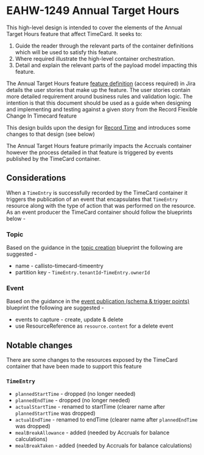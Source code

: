 # EAHW-1249 Annual Target Hours

This high-level design is intended to cover the elements of the Annual Target Hours feature that affect TimeCard. It seeks to:

1.  Guide the reader through the relevant parts of the container definitions which will be used to satisfy this feature.
2.  Where required illustrate the high-level container orchestration.
3.  Detail and explain the relevant parts of the payload model impacting this feature.

The Annual Target Hours feature [feature definition](https://collaboration.homeoffice.gov.uk/jira/browse/EAHW-1249) (access required) in Jira details the user stories that make up the feature. The user stories contain more detailed requirement around business rules and validation logic. The intention is that this document should be used as a guide when designing and implementing and testing against a given story from the Record Flexible Change In Timecard feature

This design builds upon the design for [Record Time](./record-time.md) and introduces some changes to that design (see below)

The Annual Target Hours feature primarily impacts the Accruals container however the process detailed in that feature is triggered by events published by the TimeCard container.

## Considerations
When a `TimeEntry` is successfully recorded by the TimeCard container it triggers the publication of an event that encapsulates that `TimeEntry` resource along with the type of action that was performed on the resource. As an event producer the TimeCard container should follow the blueprints below - 

### Topic
Based on the guidance in the [topic creation](https://github.com/UKHomeOffice/callisto-docs/blob/main/blueprints/topic-creation.md) blueprint the following are suggested - 

- name - callisto-timecard-timeentry
- partition key - `TimeEntry.tenantId`-`TimeEntry.ownerId`

### Event
Based on the guidance in the [event publication (schema & trigger points)](https://github.com/UKHomeOffice/callisto-docs/blob/main/blueprints/event-publishing-and-consuming.md) blueprint the following are suggested - 

- events to capture - create, update & delete
- use ResourceReference as `resource.content` for a delete event

## Notable changes
There are some changes to the resources exposed by the TimeCard container that have been made to support this feature

### `TimeEntry`
- `plannedStartTime` - dropped (no longer needed)
- `plannedEndTime` - dropped (no longer needed)
- `actualStartTime` - renamed to startTime (clearer name after `plannedStartTime` was dropped)
- `actualEndTime` - renamed to endTime (clearer name after `plannedEndTime` was dropped)
- `mealBreakAllowance` - added (needed by Accruals for balance calculations)
- `mealBreakTaken` - added (needed by Accruals for balance calculations)



